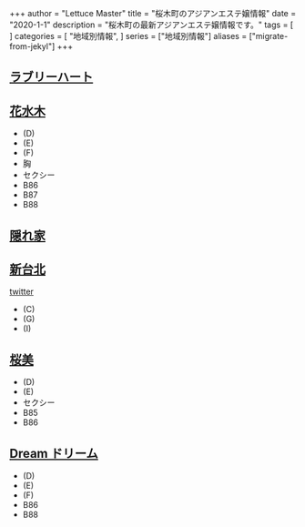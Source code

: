 +++
author = "Lettuce Master"
title = "桜木町のアジアンエステ嬢情報"
date = "2020-1-1"
description = "桜木町の最新アジアンエステ嬢情報です。"
tags = [
]
categories = [
    "地域別情報",
]
series = ["地域別情報"]
aliases = ["migrate-from-jekyl"]
+++

## [ラブリーハート](http://biraku.este88.com/)
## [花水木](http://relaxation.pink/)
- (D)
- (E)
- (F)
- 胸
- セクシー
- B86
- B87
- B88
## [隠れ家](https://jasmine-mizonokuti.xyz/)
## [新台北](https://www.shin-taipei-massage.com/)
[twitter](https://twitter.com/Ki2Si0ieREogORz)
- (C)
- (G)
- (I)
## [桜美](http://summer-n.com/rrr/)
- (D)
- (E)
- セクシー
- B85
- B86
## [Dream ドリーム](http://www.dream.esjp.info/)
- (D)
- (E)
- (F)
- B86
- B88
